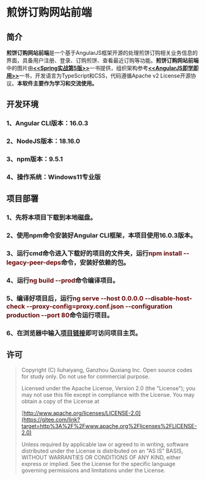 # 煎饼订购网站前端

## 简介

**煎饼订购网站前端**是一个基于AngularJS框架开源的处理煎饼订购相关业务信息的界面，具备用户注册、登录、订购煎饼、查看最近订购等功能。**煎饼订购网站前端**中的图片由[**<<Spring实战第5版>>**](https://www.manning.com/books/spring-in-action-fifth-edition)一书提供，组织架构参考[**<<AngularJS即学即用>>**](https://www.oreilly.com/library/view/angular-up-and/9781491999820/)一书，开发语言为TypeScript和CSS，代码遵循Apache v2 License开源协议。**本软件主要作为学习和交流使用。**

## 开发环境

### 1、Angular CLI版本：16.0.3
### 2、NodeJS版本：18.16.0
### 3、npm版本：9.5.1
### 4、操作系统：Windows11专业版

## 项目部署

### 1、先将本项目下载到本地磁盘。
### 2、使用npm命令安装好Angular CLI框架，本项目使用16.0.3版本。
### 3、运行cmd命令进入下载好的项目的文件夹，运行<font color="#660000">npm install --legacy-peer-deps</font>命令，安装好依赖的包。
### 4、运行<font color="#660000">ng build --prod</font>命令编译项目。
### 5、编译好项目后，运行<font color="#660000">ng serve --host 0.0.0.0 --disable-host-check --proxy-config=proxy.conf.json --configuration production --port 80</font>命令运行项目。
### 6、在浏览器中输入[项目链接](http://localhost)即可访问项目主页。

## 许可

> Copyright (C) liuhaiyang, Ganzhou Quxiang Inc. Open source codes for study only. Do not use for commercial purpose.
>
> Licensed under the Apache License, Version 2.0 (the "License"); you may not use this file except in compliance with the License. You may obtain a copy of the License at
>
> [http://www.apache.org/licenses/LICENSE-2.0](https://gitee.com/link?target=http%3A%2F%2Fwww.apache.org%2Flicenses%2FLICENSE-2.0)
>
> Unless required by applicable law or agreed to in writing, software distributed under the License is distributed on an "AS IS" BASIS, WITHOUT WARRANTIES OR CONDITIONS OF ANY KIND, either express or implied. See the License for the specific language governing permissions and limitations under the License.
